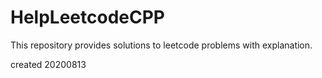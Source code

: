 # HelpLeetcodeCPP
This repository provides solutions to leetcode problems with explanation.

created 20200813

